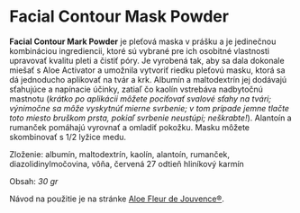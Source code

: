 Facial Contour Mask Powder
==========================

**Facial Contour Mark Powder** je pleťová maska v prášku a je jedinečnou
kombináciou ingrediencii, ktoré sú vybrané pre ich osobitné vlastnosti upravovať
kvalitu pleti a čistiť póry. Je vyrobená tak, aby sa dala dokonale miešať s Aloe
Activator a umožnila vytvoriť riedku pleťovú masku, ktorá sa dá jednoducho
aplikovať na tvár a krk. Albumín a maltodextrín jej dodávajú sťahujúce a
napínacie účinky, zatiaľ čo kaolín vstrebáva nadbytočnú mastnotu (*krátko po
aplikácii môžete pociťovať svalové sťahy na tvári; výnimočne sa môže vyskytnúť
mierne svrbenie; v tom prípade jemne tlačte toto miesto bruškom prsta, pokiaľ
svrbenie neustúpi; neškrabte!*). Alantoín a rumanček pomáhajú vyrovnať a omladiť
pokožku. Masku môžete skombinovať s 1/2 lyžice medu.

Zloženie: albumín, maltodextrín, kaolín, alantoín, rumanček,
diazolidinylmočovina, vôňa, červená 27 odtieň hliníkový karmín

Obsah: *30 gr*

Návod na použitie je na stránke [Aloe Fleur de Jouvence®](aloe-fleur-de-juouvence).
